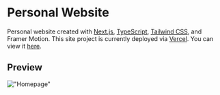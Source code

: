 # Personal Website

Personal website created with [Next.js](https://nextjs.org/), [TypeScript](https://www.typescriptlang.org/), [Tailwind CSS](https://tailwindcss.com/), and Framer Motion. This site project is currently deployed via [Vercel](https://www.vercel.com). You can view it [here](https://www.kowalczuk.dev).

## Preview

!["Homepage"]()
